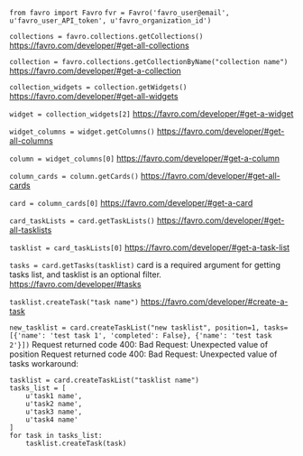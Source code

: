 `from favro import Favro`
`fvr = Favro('favro_user@email', u'favro_user_API_token', u'favro_organization_id')`

`collections = favro.collections.getCollections()`
https://favro.com/developer/#get-all-collections

`collection = favro.collections.getCollectionByName("collection name")`
https://favro.com/developer/#get-a-collection

`collection_widgets = collection.getWidgets()`
https://favro.com/developer/#get-all-widgets

`widget = collection_widgets[2]`
https://favro.com/developer/#get-a-widget

`widget_columns = widget.getColumns()`
https://favro.com/developer/#get-all-columns

`column = widget_columns[0]`
https://favro.com/developer/#get-a-column

`column_cards = column.getCards()`
https://favro.com/developer/#get-all-cards

`card = column_cards[0]`
https://favro.com/developer/#get-a-card

`card_taskLists = card.getTaskLists()`
https://favro.com/developer/#get-all-tasklists

`tasklist = card_taskLists[0]`
https://favro.com/developer/#get-a-task-list

`tasks = card.getTasks(tasklist)`
card is a required argument for getting tasks list, and tasklist is an optional filter. https://favro.com/developer/#tasks

`tasklist.createTask("task name")`
https://favro.com/developer/#create-a-task

`new_tasklist = card.createTaskList("new tasklist", position=1, tasks=[{'name': 'test task 1', 'completed': False}, {'name': 'test task 2'}])`
Request returned code 400: Bad Request: Unexpected value of position
Request returned code 400: Bad Request: Unexpected value of tasks
workaround:
```
tasklist = card.createTaskList("tasklist name")
tasks_list = [
    u'task1 name',
    u'task2 name',
    u'task3 name',
    u'task4 name'
]
for task in tasks_list:
    tasklist.createTask(task)
```

